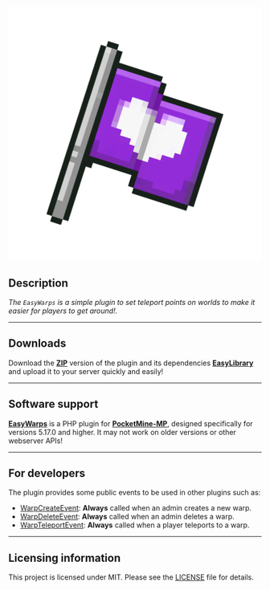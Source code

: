 # <h3 align="center">![EasyWarps](icon.png)</h3> 
 
## Description
_The `EasyWarps` is a simple plugin to set teleport points on worlds to make it easier for players to get around!._

- - - -
## Downloads
Download the **[ZIP](https://github.com/ImperaZim/EasyWarps/archive/refs/heads/main.zip)** version of the plugin and its dependencies **[EasyLibrary](https://github.com/ImperaZim/EasyLibrary/archive/refs/heads/main.zip)** and upload it to your server quickly and easily!

- - - -
## Software support
**[EasyWarps](https://github.com/ImperaZim/EasyWarps)** is a PHP plugin for **[PocketMine-MP](https://github.com/pmmp/PocketMine-MP )**, designed specifically for versions 5.17.0 and higher. It may not work on older versions or other webserver APIs! 

----
## For developers
 The plugin provides some public events to be used in other plugins such as:
-  [WarpCreateEvent](https://github.com/ImperaZim/EasyWarps/blob/main/src/imperazim/warp/event/WarpCreateEvent.php): **Always** called when an admin creates a new warp.
-  [WarpDeleteEvent](https://github.com/ImperaZim/EasyWarps/blob/main/src/imperazim/warp/event/WarpDeleteEvent.php): **Always** called when an admin deletes a warp.
-  [WarpTeleportEvent](https://github.com/ImperaZim/EasyWarps/blob/main/src/imperazim/warp/event/WarpTeleportEvent.php): **Always** called when a player teleports to a warp.

----
## Licensing information
This project is licensed under MIT. Please see the [LICENSE](/LICENSE) file for details.